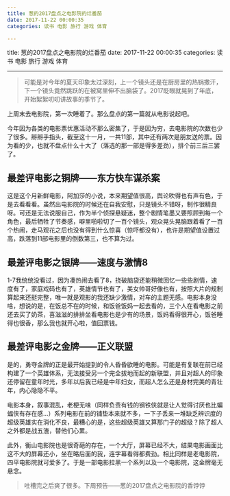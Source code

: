 ```yaml
---
title: 葱的2017盘点之电影院的烂番茄
date: 2017-11-22 00:00:35
categories: 读书 电影 旅行 游戏 体育

---
```

title: 葱的2017盘点之电影院的烂番茄
date: 2017-11-22 00:00:35
categories: 读书 电影 旅行 游戏 体育










---

> 可能是对今年的夏天印象太过深刻，上一个镜头还是在厨房里的热锅撒汗，下一个镜头竟然跳跃的在被窝里伸不出脑袋了。2017眨眼就晃到了年底，开始絮絮叨叨讲故事的季节了。

上周末去电影院，第一次睡着了。那么盘点的第一篇就从电影说起吧。



今年因为各类的电影票优惠活动不那么密集了，于是因为穷，去电影院的次数也少了很多。掰掰手指头，截至这十一月，一共11部，其中还有两次是朋友送的票。因为看的少，也就不盘点什么十大了（落选的那一部是得多差劲），排个前三后三罢了。



## 最差评电影之铜牌——东方快车谋杀案

这是这个月新鲜电影，阿加莎的小说，本来期望值很高，舆论吹得也有声有色，于是去看看看。虽然出电影院的时候还在自我安慰，只是镜头不错呀，制作很精良呀。可还是无法说服自己，作为半个侦探悬疑迷，整个剧情笔墨又要照顾到每一个角色，最后牺牲了节奏感，噼里啪啦切了一百个镜头，观众晃头晃脑跟着看了一百个热闹，走马观花之后也没有得到什么惊喜（惊吓都没有），也许是期望值设置过高，跌落到11部电影里的倒数第三，也不算为过。



## 最差评电影之银牌——速度与激情8

1-7我统统没看过，因为凑热闹去看了8，挠破脑袋还能稍微回忆一些些剧情，速度有了，家庭戏码也有了，英雄情节也有了，美女帅哥好像也有，按照大片的规制算起来还挺完整，唯一就是观影的我还缺少激情，对车的主题无感。电影本身没啥，想说的是，在饭总不在的时候，和饭爸饭妈一起去看的，三个人在看电影之前还去买了奶茶，喜滋滋的排排坐看电影也是少有的场景，饭妈看得很开心，饭爸睡得也很香，那么我也就开心啦，值回票钱。



## 最差评电影之金牌——正义联盟

是的，勇夺金牌的正是最开始提到的令人昏昏欲睡的电影。可能是有复联在前已经构建了一个英雄体系，无法接受另一个完全拔地而起的新联盟，并且对超人的印象还停留在童年时光，多年以后我已经是中年妇女，而超人怎么还是身材完美的青壮年，内心隐隐不平。



电影本身，叙事混乱，老梗无味（同样负责有钱的钢铁侠就是让人觉得讨厌也比蝙蝠侠有存在感...）系列电影在前的铺垫本来就不多，一下子丢来一堆缺乏辨识度的超级英雄实在消化不良，最糟心的是，这些超级英雄又算那门子的超级？除了超人之外都是战五渣，替他们心累。



此外，衡山电影院也是很奇葩的存在，一个大厅，屏幕已经不大，结果电影画面比这不大的屏幕还小，坐在略后面的我，连字幕看得都费劲。相比同样是老电影院，四平电影院就可爱多了。于是一部电影拉黑一个系列以及一个电影院，这金牌毫无悬念。

> 吐槽完之后爽了很多。下周预告——葱的2017盘点之电影院的香饽饽
